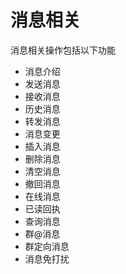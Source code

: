 # 消息相关

消息相关操作包括以下功能

* 消息介绍
* 发送消息
* 接收消息
* 历史消息
* 转发消息
* 消息变更
* 插入消息
* 删除消息
* 清空消息
* 撤回消息
* 在线消息
* 已读回执
* 查询消息
* 群@消息
* 群定向消息
* 消息免打扰
